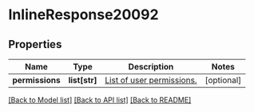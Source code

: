 # InlineResponse20092

## Properties
Name | Type | Description | Notes
------------ | ------------- | ------------- | -------------
**permissions** | **list[str]** | [List of user permissions.](https://developers.zoom.us/docs/api/rest/other-references/privileges/) | [optional] 

[[Back to Model list]](../README.md#documentation-for-models) [[Back to API list]](../README.md#documentation-for-api-endpoints) [[Back to README]](../README.md)

